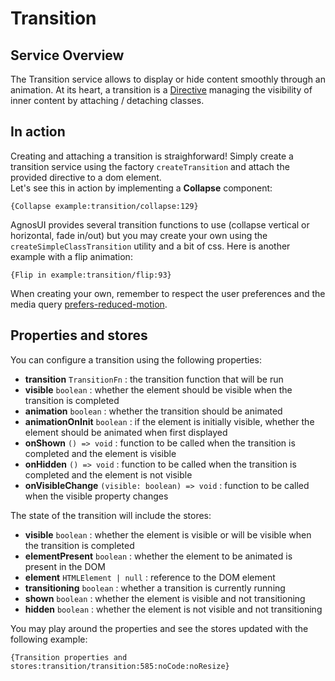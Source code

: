 # Transition

## Service Overview

The Transition service allows to display or hide content smoothly through an animation. At its heart, a transition is a [Directive](../01-Headless/03-Directives.md) managing the visibility of inner content by attaching / detaching classes.

## In action

Creating and attaching a transition is straighforward! Simply create a transition service using the factory `createTransition` and attach the provided directive to a dom element.  
Let's see this in action by implementing a **Collapse** component:

```sample
{Collapse example:transition/collapse:129}
```

AgnosUI provides several transition functions to use (collapse vertical or horizontal, fade in/out) but you may create your own using the `createSimpleClassTransition` utility and a bit of css. Here is another example with a flip animation:

```sample
{Flip in example:transition/flip:93}
```

<p>
    When creating your own, remember to respect the user preferences and the media query <a href="https://developer.mozilla.org/en-US/docs/Web/CSS/@media/prefers-reduced-motion" target="_blank">prefers-reduced-motion</a>.
</p>

## Properties and stores

You can configure a transition using the following properties:

- **transition** `TransitionFn` : the transition function that will be run
- **visible** `boolean` : whether the element should be visible when the transition is completed
- **animation** `boolean` : whether the transition should be animated
- **animationOnInit** `boolean` : if the element is initially visible, whether the element should be animated when first displayed
- **onShown** `() => void` : function to be called when the transition is completed and the element is visible
- **onHidden** `() => void` : function to be called when the transition is completed and the element is not visible
- **onVisibleChange** `(visible: boolean) => void` : function to be called when the visible property changes

The state of the transition will include the stores:

- **visible** `boolean` : whether the element is visible or will be visible when the transition is completed
- **elementPresent** `boolean` : whether the element to be animated is present in the DOM
- **element** `HTMLElement | null` : reference to the DOM element
- **transitioning** `boolean` : whether a transition is currently running
- **shown** `boolean` : whether the element is visible and not transitioning
- **hidden** `boolean` : whether the element is not visible and not transitioning

You may play around the properties and see the stores updated with the following example:

```sample
{Transition properties and stores:transition/transition:585:noCode:noResize}
```
